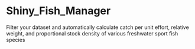 # Shiny_Fish_Manager
Filter your dataset and automatically calculate catch per unit effort, relative weight, and proportional stock density of various freshwater sport fish species 
